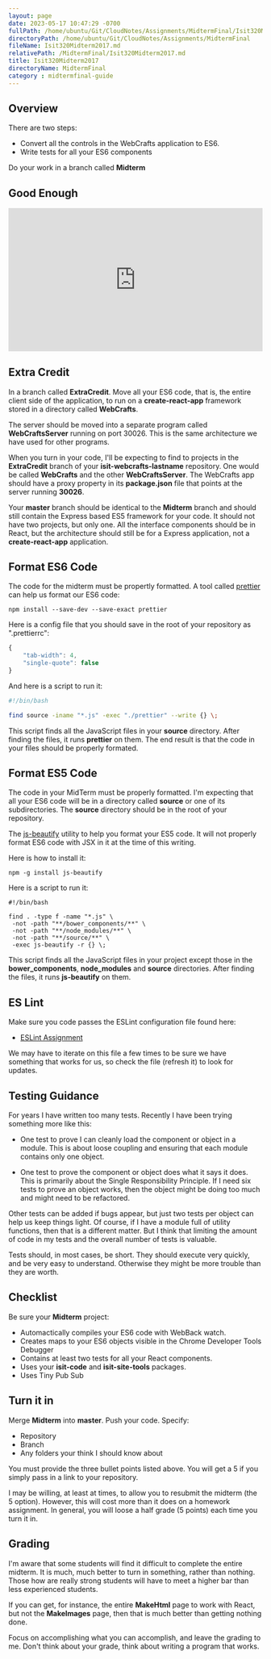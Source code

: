 ```yaml
---
layout: page
date: 2023-05-17 10:47:29 -0700
fullPath: /home/ubuntu/Git/CloudNotes/Assignments/MidtermFinal/Isit320Midterm2017.md
directoryPath: /home/ubuntu/Git/CloudNotes/Assignments/MidtermFinal
fileName: Isit320Midterm2017.md
relativePath: /MidtermFinal/Isit320Midterm2017.md
title: Isit320Midterm2017
directoryName: MidtermFinal
category : midtermfinal-guide
---
```


## Overview

There are two steps:

- Convert all the controls in the WebCrafts application to ES6.
- Write tests for all your ES6 components

Do your work in a branch called **Midterm**

## Good Enough

<div style="position:relative;height:0;padding-bottom:56.25%"><iframe src="https://www.youtube.com/embed/gnqDCiIavrY?ecver=2" width="640" height="360" frameborder="0" gesture="media" style="position:absolute;width:100%;height:100%;left:0" allowfullscreen></iframe></div>

## Extra Credit

In a branch called **ExtraCredit**. Move all your ES6 code, that is, the entire client side of the application, to run on a **create-react-app** framework stored in a directory called **WebCrafts**.

The server should be moved into a separate program called **WebCraftsServer** running on port 30026. This is the same architecture we have used for other programs.

When you turn in your code, I'll be expecting to find to projects in the **ExtraCredit** branch of your **isit-webcrafts-lastname** repository. One would be called **WebCrafts** and the other **WebCraftsServer**. The WebCrafts app should have a proxy property in its **package.json** file that points at the server running **30026**.

Your **master** branch should be identical to the **Midterm** branch and should still contain the Express based ES5 framework for your code. It should not have two projects, but only one. All the interface components should be in React, but the architecture should still be for a Express application, not a **create-react-app** application.

## Format ES6 Code

The code for the midterm must be propertly formatted. A tool called [prettier][pr] can help us format our ES6 code:

```
npm install --save-dev --save-exact prettier
```

Here is a config file that you should save in the root of your repository as ".prettierrc":

```javascript
{
	"tab-width": 4,
	"single-quote": false
}
```

And here is a script to run it:

```bash
#!/bin/bash

find source -iname "*.js" -exec "./prettier" --write {} \;
```

This script finds all the JavaScript files in your  **source** directory. After finding the files, it runs **prettier** on them. The end result is that the code in your files should be properly formated.

[pr]: https://github.com/prettier/prettier

## Format ES5 Code

The code in your MidTerm must be properly formatted. I'm expecting that all your ES6 code will be in a directory called **source** or one of its subdirectories. The **source** directory should be in the root of your repository.

The [js-beautify][jsb] utility to help you format your ES5 code. It will not properly format ES6 code with JSX in it at the time of this writing.

Here is how to install it:

```nohighlighting
npm -g install js-beautify
```

Here is a script to run it:

```nohighlighting
#!/bin/bash

find . -type f -name "*.js" \
 -not -path "**/bower_components/**" \
 -not -path "**/node_modules/**" \
 -not -path "**/source/**" \
 -exec js-beautify -r {} \;
```

This script finds all the JavaScript files in your project except those in the **bower_components**, **node_modules** and **source** directories. After finding the files, it runs **js-beautify** on them.

[jsb]: https://github.com/beautify-web/js-beautify

## ES Lint

Make sure you code passes the ESLint configuration file found here:

- [ESLint Assignment][esl]

We may have to iterate on this file a few times to be sure we have something that works for us, so check the file (refresh it) to look for updates.

[esl]: http://www.ccalvert.net/books/CloudNotes/Assignments/React/ReactEsLint.html#rc-file



## Testing Guidance

For years I have written too many tests. Recently I have been trying something more like this:

- One test to prove I can cleanly load the component or object in a module. This is about loose coupling and ensuring that each module contains only one object.

- One test to prove the component or object does what it says it does. This is primarily about the Single Responsibility Principle. If I need six tests to prove an object works, then the object might be doing too much and might need to be refactored.

Other tests can be added if bugs appear, but just two tests per object can help us keep things light. Of course, if I have a module full of utility functions, then that is a different matter. But I think that limiting the amount of code in my tests and the overall number of tests is valuable.

Tests should, in most cases, be short. They should execute very quickly, and be very easy to understand. Otherwise they might be more trouble than they are worth.

## Checklist

Be sure your **Midterm** project:

- Automactically compiles your ES6 code with WebBack watch.
- Creates maps to your ES6 objects visible in the Chrome Developer Tools Debugger
- Contains at least two tests for all your React components.
- Uses your **isit-code** and **isit-site-tools** packages.
- Uses Tiny Pub Sub

## Turn it in

Merge **Midterm** into **master**. Push your code. Specify:

- Repository
- Branch
- Any folders your think I should know about

You must provide the three bullet points listed above. You will get a 5 if you simply pass in a link to your repository.

I may be willing, at least at times, to allow you to resubmit the midterm (the 5 option). However, this will cost more than it does on a homework assignment. In general, you will loose a half grade (5 points) each time you turn it in.

## Grading

I'm aware that some students will find it difficult to complete the entire midterm. It is much, much better to turn in something, rather than nothing. Those how are really strong students will have to meet a higher bar than less experienced students.

If you can get, for instance, the entire **MakeHtml** page to work with React, but not the **MakeImages** page, then that is much better than getting nothing done.

Focus on accomplishing what you can accomplish, and leave the grading to me. Don't think about your grade, think about writing a program that works.
